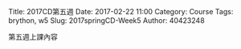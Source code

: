 Title: 2017CD第五週
Date: 2017-02-22 11:00
Category: Course
Tags: brython, w5
Slug: 2017springCD-Week5
Author: 40423248


第五週上課內容

